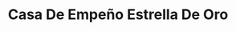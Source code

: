 ---
title: "Casa De Empeño Estrella De Oro"
url: /david/casa-de-empeno-estrella-de-oro/
shop: Leiher
---